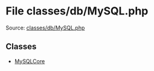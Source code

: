 File classes/db/MySQL.php
=========

Source: [classes/db/MySQL.php](https://github.com/PrestaShop/PrestaShop/blob/1.6.0.12/classes/db/MySQL.php)


Classes
-------

* [MySQLCore](class.MySQLCore.md)

